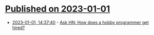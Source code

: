 # [Published on 2023-01-01](index.md)

* [2023-01-01, 14:37:40](https://news.ycombinator.com/item?id=34206559) - [Ask HN: How does a hobby programmer get hired?](https://news.ycombinator.com/item?id=34206559)
